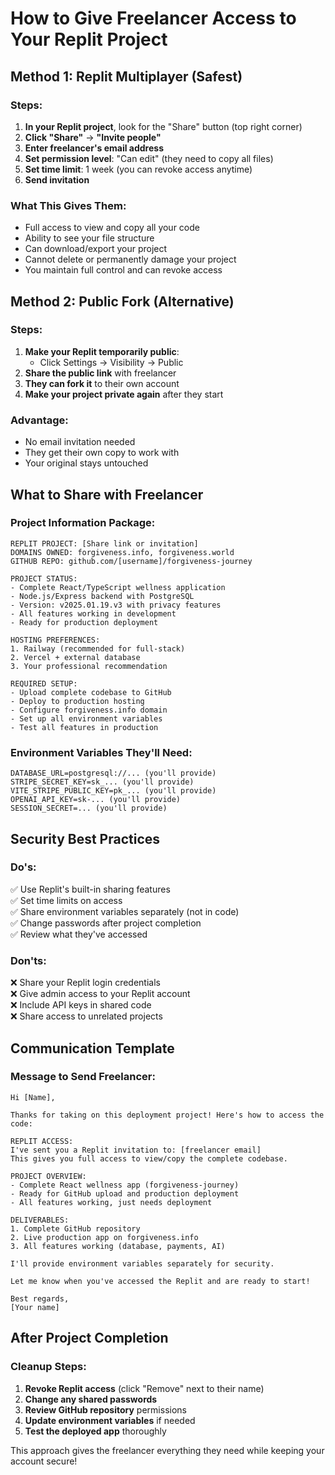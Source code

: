 # How to Give Freelancer Access to Your Replit Project

## Method 1: Replit Multiplayer (Safest)

### Steps:
1. **In your Replit project**, look for the "Share" button (top right corner)
2. **Click "Share"** → **"Invite people"**
3. **Enter freelancer's email address**
4. **Set permission level**: "Can edit" (they need to copy all files)
5. **Set time limit**: 1 week (you can revoke access anytime)
6. **Send invitation**

### What This Gives Them:
- Full access to view and copy all your code
- Ability to see your file structure
- Can download/export your project
- Cannot delete or permanently damage your project
- You maintain full control and can revoke access

## Method 2: Public Fork (Alternative)

### Steps:
1. **Make your Replit temporarily public**:
   - Click Settings → Visibility → Public
2. **Share the public link** with freelancer
3. **They can fork it** to their own account
4. **Make your project private again** after they start

### Advantage:
- No email invitation needed
- They get their own copy to work with
- Your original stays untouched

## What to Share with Freelancer

### Project Information Package:
```
REPLIT PROJECT: [Share link or invitation]
DOMAINS OWNED: forgiveness.info, forgiveness.world
GITHUB REPO: github.com/[username]/forgiveness-journey

PROJECT STATUS:
- Complete React/TypeScript wellness application
- Node.js/Express backend with PostgreSQL
- Version: v2025.01.19.v3 with privacy features
- All features working in development
- Ready for production deployment

HOSTING PREFERENCES:
1. Railway (recommended for full-stack)
2. Vercel + external database
3. Your professional recommendation

REQUIRED SETUP:
- Upload complete codebase to GitHub
- Deploy to production hosting
- Configure forgiveness.info domain
- Set up all environment variables
- Test all features in production
```

### Environment Variables They'll Need:
```
DATABASE_URL=postgresql://... (you'll provide)
STRIPE_SECRET_KEY=sk_... (you'll provide)
VITE_STRIPE_PUBLIC_KEY=pk_... (you'll provide)
OPENAI_API_KEY=sk-... (you'll provide)
SESSION_SECRET=... (you'll provide)
```

## Security Best Practices

### Do's:
✅ Use Replit's built-in sharing features  
✅ Set time limits on access  
✅ Share environment variables separately (not in code)  
✅ Change passwords after project completion  
✅ Review what they've accessed  

### Don'ts:
❌ Share your Replit login credentials  
❌ Give admin access to your Replit account  
❌ Include API keys in shared code  
❌ Share access to unrelated projects  

## Communication Template

### Message to Send Freelancer:
```
Hi [Name],

Thanks for taking on this deployment project! Here's how to access the code:

REPLIT ACCESS:
I've sent you a Replit invitation to: [freelancer email]
This gives you full access to view/copy the complete codebase.

PROJECT OVERVIEW:
- Complete React wellness app (forgiveness-journey)
- Ready for GitHub upload and production deployment
- All features working, just needs deployment

DELIVERABLES:
1. Complete GitHub repository
2. Live production app on forgiveness.info
3. All features working (database, payments, AI)

I'll provide environment variables separately for security.

Let me know when you've accessed the Replit and are ready to start!

Best regards,
[Your name]
```

## After Project Completion

### Cleanup Steps:
1. **Revoke Replit access** (click "Remove" next to their name)
2. **Change any shared passwords**
3. **Review GitHub repository** permissions
4. **Update environment variables** if needed
5. **Test the deployed app** thoroughly

This approach gives the freelancer everything they need while keeping your account secure!